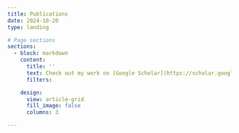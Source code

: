```yaml
---
title: Publications
date: 2024-10-20
type: landing

# Page sections
sections:
  - block: markdown
    content:
      title: ''
      text: Check out my work on [Google Scholar](https://scholar.google.com/citations?user=RhThiI8AAAAJ&hl=en)
      filters:

    design:
      view: article-grid
      fill_image: false
      columns: 3

---
```

